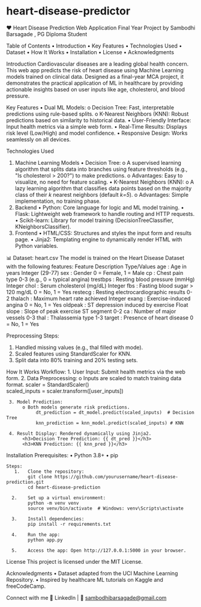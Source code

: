 # heart-disease-predictor
❤️ Heart Disease Prediction Web Application
Final Year Project by Sambodhi Barsagade , PG Diploma Student
 
 

Table of Contents
•	Introduction
•	Key Features
•	Technologies Used
•	Dataset
•	How It Works
•	Installation
•	License
•	Acknowledgments


Introduction
Cardiovascular diseases are a leading global health concern. This web app predicts the risk of heart disease using Machine Learning models trained on clinical data. Designed as a final-year MCA project, it demonstrates the practical application of ML in healthcare by providing actionable insights based on user inputs like age, cholesterol, and blood pressure.



 Key Features
•	Dual ML Models:
   o	Decision Tree: Fast, interpretable predictions using rule-based splits.
   o	K-Nearest Neighbors (KNN): Robust predictions based on similarity to historical data.
•	User-Friendly Interface: Input health metrics via a simple web form.
•	Real-Time Results: Displays risk level (Low/High) and model confidence.
•	Responsive Design: Works seamlessly on all devices.


Technologies Used
1. Machine Learning Models
•	Decision Tree:
   o	A supervised learning algorithm that splits data into branches using feature thresholds (e.g., "Is cholesterol > 200?") to make predictions.
   o	Advantages: Easy to visualize, no need for feature scaling.
•	K-Nearest Neighbors (KNN):
   o	A lazy learning algorithm that classifies data points based on the majority class of their *k* nearest neighbors (default *k=5*).
   o	Advantages: Simple implementation, no training phase.
2. Backend
   •	Python: Core language for logic and ML model training.
   •	Flask: Lightweight web framework to handle routing and HTTP requests.
   •	Scikit-learn: Library for model training (DecisionTreeClassifier, KNeighborsClassifier).
3. Frontend
   •	HTML/CSS: Structures and styles the input form and results page.
   •	Jinja2: Templating engine to dynamically render HTML with Python variables.


📊 Dataset: heart.csv
The model is trained on the Heart Disease Dataset with the following features:
Feature	Description	Type/Values
age      :	Age in years	Integer (29-77)
sex	     : Gender	0 = Female, 1 = Male
cp	      : Chest pain type	0-3 (e.g., 0 = typical angina)
trestbps :	Resting blood pressure (mmHg)	Integer
chol     :	Serum cholesterol (mg/dL)	Integer
fbs      :	Fasting blood sugar > 120 mg/dL	0 = No, 1 = Yes
restecg  :	Resting electrocardiographic results	0-2
thalach  :	Maximum heart rate achieved	Integer
exang	   : Exercise-induced angina	0 = No, 1 = Yes
oldpeak  :	ST depression induced by exercise	Float
slope	   : Slope of peak exercise ST segment	0-2
ca	      : Number of major vessels	0-3
thal	    : Thalassemia type	1-3
target   :	Presence of heart disease	0 = No, 1 = Yes

Preprocessing Steps:
   1.	Handled missing values (e.g., thal filled with mode).
   2.	Scaled features using StandardScaler for KNN.
   3.	Split data into 80% training and 20% testing sets.

How It Works
   Workflow:
     1.	User Input: Submit health metrics via the web form.
     2.	Data Preprocessing:
         o	Inputs are scaled to match training data format.
              scaler = StandardScaler()  
              scaled_inputs = scaler.transform([user_inputs])  

     3.	Model Prediction:
          o	Both models generate risk predictions.
               dt_prediction = dt_model.predict(scaled_inputs)  # Decision Tree  
               knn_prediction = knn_model.predict(scaled_inputs) # KNN  

     4.	Result Display: Rendered dynamically using Jinja2.
          <h3>Decision Tree Prediction: {{ dt_pred }}</h3>  
          <h3>KNN Prediction: {{ knn_pred }}</h3>  

Installation
   Prerequisites:
       •	Python 3.8+
       •	pip

    Steps:
       1.	Clone the repository:
            git clone https://github.com/yourusername/heart-disease-prediction.git  
            cd heart-disease-prediction  

      2.	Set up a virtual environment:
            python -m venv venv  
            source venv/bin/activate  # Windows: venv\Scripts\activate  

      3.	Install dependencies:
            pip install -r requirements.txt  

      4.	Run the app:
            python app.py  

      5.	Access the app: Open http://127.0.0.1:5000 in your browser.


License
This project is licensed under the MIT License.

 Acknowledgments
   •	Dataset adapted from the UCI Machine Learning Repository.
   •	Inspired by healthcare ML tutorials on Kaggle and freeCodeCamp.

Connect with me
🔗 LinkedIn | 📧 sambodhibarsagade@gmail.com


